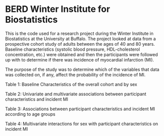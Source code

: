 # BERD Winter Institute for Biostatistics
This is the code used for a research project during the Winter Institute in Biostatistics at the University at Buffalo. The project looked
at data from a prospective cohort study of adults between the ages of 40 and 80 years. Baseline characteristics (systolic blood pressure,
HDL-cholesterol concentration, etc.) were obtained and then the participants were followed up with to determine if there was incidence of
myocardial infarction (MI).

The purpose of the study was to determine which of the variables that data was collected on, if any, affect the probability of the 
incidence of MI.

Table 1: Baseline Characteristics of the overall cohort and by sex

Table 2: Univariate and multivariate associations between participant characteristics and incident MI

Table 3: Associations between participant characteristics and incident MI according to age groups

Table 4: Multivariate interactions for sex with participant characteristics on incident MI

